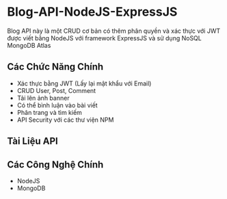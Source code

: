 # Blog-API-NodeJS-ExpressJS

Blog API này là một CRUD cơ bản có thêm phân quyền và xác thực với JWT được viết bằng NodeJS với framework ExpressJS và sử dụng NoSQL MongoDB Atlas

## Các Chức Năng Chính

- Xác thực bằng JWT (Lấy lại mật khẩu với Email)
- CRUD User, Post, Comment
- Tải lên ảnh banner
- Có thể bình luận vào bài viết
- Phân trang và tìm kiếm
- API Security với các thư viện NPM

## Tài Liệu API

## Các Công Nghệ Chính

- NodeJS
- MongoDB
